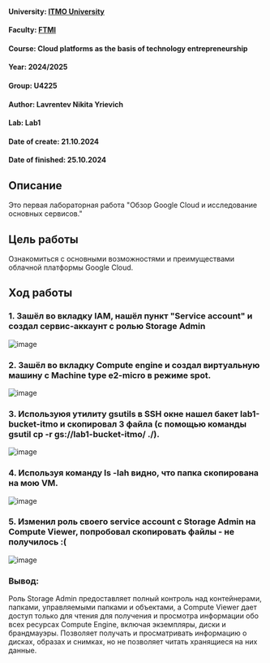 #### University: [ITMO University](https://itmo.ru/ru/)
#### Faculty: [FTMI](https://ftmi.itmo.ru/)
#### Course: Cloud platforms as the basis of technology entrepreneurship
#### Year: 2024/2025
#### Group: U4225
#### Author: Lavrentev Nikita Yrievich
#### Lab: Lab1
#### Date of create: 21.10.2024
#### Date of finished: 25.10.2024

## Описание
Это первая лабораторная работа "Обзор Google Cloud и исследование основных сервисов."

## Цель работы
Ознакомиться с основными возможностями и преимуществами облачной платформы Google Cloud.

## Ход работы

### 1. Зашёл во вкладку IAM, нашёл пункт "Service account" и создал сервис-аккаунт с ролью Storage Admin

![image](https://github.com/user-attachments/assets/e360b699-aabe-4ecf-a89c-d3d6e42bd21c)

### 2. Зашёл во вкладку Compute engine и создал виртуальную машину с Machine type e2-micro в режиме spot.

![image](https://github.com/user-attachments/assets/a8ea08d2-b0cd-4ea9-ba16-caba5e24a411)

### 3. Используюя утилиту gsutils в SSH окне нашел бакет lab1-bucket-itmo и скопировал 3 файла (с помощью команды gsutil cp -r gs://lab1-bucket-itmo/ ./). 

![image](https://github.com/user-attachments/assets/1f382681-3227-4acc-be0e-12a35bcc5179)

### 4. Используя команду ls -lah видно, что папка скопирована на мою VM.

![image](https://github.com/user-attachments/assets/b57c91c0-9b08-433e-bafa-205bc2c3b6eb)

### 5. Изменил роль своего service account с Storage Admin на Compute Viewer, попробовал скопировать файлы - не получилось :(

![image](https://github.com/user-attachments/assets/4fe13a5b-5280-41d3-97c4-ae581ff423c0)

### Вывод:
Роль Storage Admin предоставляет полный контроль над контейнерами, папками, управляемыми папками и объектами, а Compute Viewer дает доступ только для чтения для получения и просмотра информации обо всех ресурсах Compute Engine, включая экземпляры, диски и брандмауэры. Позволяет получать и просматривать информацию о дисках, образах и снимках, но не позволяет читать хранящиеся на них данные.
